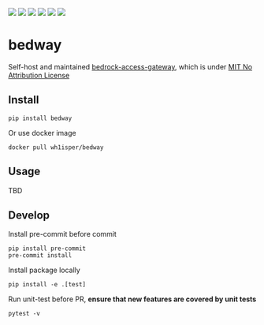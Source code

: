 ![](https://img.shields.io/github/license/wh1isper/bedway)
![](https://img.shields.io/github/v/release/wh1isper/bedway)
![](https://img.shields.io/docker/image-size/wh1isper/bedway)
![](https://img.shields.io/pypi/dm/bedway)
![](https://img.shields.io/github/last-commit/wh1isper/bedway)
![](https://img.shields.io/pypi/pyversions/bedway)

# bedway

Self-host and maintained [bedrock-access-gateway](https://github.com/aws-samples/bedrock-access-gateway), which is under [MIT No Attribution License](https://github.com/aws-samples/bedrock-access-gateway/blob/093c6fa586be04964820baaf1e3dca431f1fe823/LICENSE)

## Install

`pip install bedway`

Or use docker image

`docker pull wh1isper/bedway`

## Usage

TBD

## Develop

Install pre-commit before commit

```
pip install pre-commit
pre-commit install
```

Install package locally

```
pip install -e .[test]
```

Run unit-test before PR, **ensure that new features are covered by unit tests**

```
pytest -v
```
